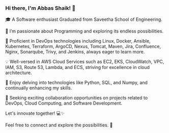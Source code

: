### Hi there, I'm Abbas Shaik! 👋

🎓 A Software enthusiast Graduated from Saveetha School of Engineering.

👀 I’m passionate about Programming and exploring its endless possibilities.

🌱 Proficient in DevOps technologies including Linux, Docker, Ansible, Kubernetes, Terraform, ArgoCD, Nexus, Tomcat, Maven, Jira, Confluence, Nginx, Sonarqube, Trivy, and Jenkins, always eager to learn more.

💡 Well-versed in AWS Cloud Services such as EC2, EKS, CloudWatch, VPC, IAM, S3, Route 53, Lambda, and ECS, striving for excellence in cloud architecture.

💼 Enjoy delving into technologies like Python, SQL, and Numpy, and continually enhancing my skills.

💞️ Seeking exciting collaboration opportunities on projects related to DevOps, Cloud Computing, and Software Development.

Let's innovate together! 💻✨

Feel free to connect and explore the possibilities. 🚀
